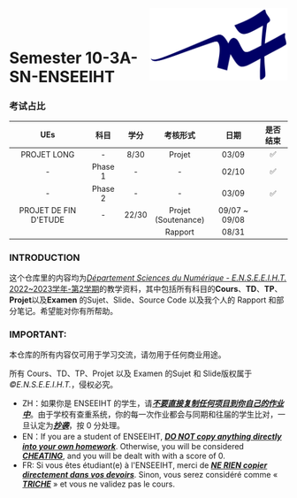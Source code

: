 <div class="logo"><img src="logon7.png" width="250px" align="right"></div>

<br>
<br>

# Semester 10-3A-SN-ENSEEIHT

### 考试占比

|          UEs          |  科目   | 学分  |        考核形式        |       日期        | 是否结束 |
| :-------------------: | :-----: | :---: | :--------------------: | :---------------: | :------: |
|      PROJET LONG      |    -    | 8/30  |         Projet         |       03/09       |    ✅     |
|           -           | Phase 1 |   -   |           -            |       02/10       |    ✅     |
|           -           | Phase 2 |   -   |           -            |       03/09       |    ✅     |
| PROJET DE FIN D'ETUDE |    -    | 22/30 | Projet<br>(Soutenance) | 09/07 ~ 09/08<br> |          |
|                       |         |       |        Rapport         |       08/31       |          |



### INTRODUCTION

这个仓库里的内容均为[*Département Sciences du Numérique - E.N.S.E.E.I.H.T.* 2022~2023学年-第2学期](http://formations.enseeiht.fr/fr/offre-de-formations/diplome-d-ingenieur-FC_DI/diplome-D/ingenieur-enseeiht-informatique-et-telecommunications-program-n7i5-171/ingenieur-enseeiht-informatique-et-telecommunications-3eme-annee-subprogram-n7i53-181/annee-3a-informatique-et-telecommunication-sn-NEEN/choix-de-parc-semestre-10-3a-info-et-telecom-sn-N0EN.html)的教学资料，其中包括所有科目的**Cours**、**TD**、**TP**、**Projet**以及**Examen** 的Sujet、Slide、Source Code 以及我个人的 Rapport 和部分笔记。希望能对你有所帮助。


### IMPORTANT: 

本仓库的所有内容仅可用于学习交流，请勿用于任何商业用途。

所有 Cours、TD、TP、Projet 以及 Examen 的Sujet 和 Slide版权属于 *©E.N.S.E.E.I.H.T.*，侵权必究。

  * ZH：如果你是 ENSEEIHT 的学生，请<u>***不要直接复制任何项目到你自己的作业中***</u>。由于学校有查重系统，你的每一次作业都会与同期和往届的学生比对，一旦认定为<u>***抄袭***</u>，按 0 分处理。
  * EN：If you are a student of ENSEEIHT, <u>***DO NOT copy anything directly into your own homework***</u>. Otherwise, you will be considered <u>***CHEATING***</u>, and you will be dealt with with a score of 0.
  * FR: Si vous êtes étudiant(e) à l'ENSEEIHT, merci de <u>***NE RIEN copier directement dans vos devoirs***</u>. Sinon, vous serez considéré comme « <u>***TRICHE***</u> » et vous ne validez pas le cours.

